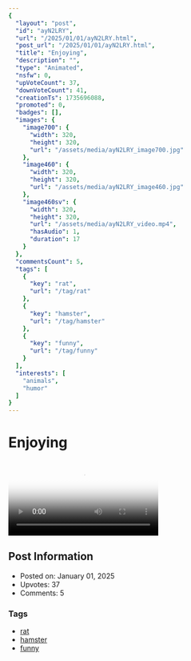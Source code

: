 ```yaml
---
{
  "layout": "post",
  "id": "ayN2LRY",
  "url": "/2025/01/01/ayN2LRY.html",
  "post_url": "/2025/01/01/ayN2LRY.html",
  "title": "Enjoying",
  "description": "",
  "type": "Animated",
  "nsfw": 0,
  "upVoteCount": 37,
  "downVoteCount": 41,
  "creationTs": 1735696088,
  "promoted": 0,
  "badges": [],
  "images": {
    "image700": {
      "width": 320,
      "height": 320,
      "url": "/assets/media/ayN2LRY_image700.jpg"
    },
    "image460": {
      "width": 320,
      "height": 320,
      "url": "/assets/media/ayN2LRY_image460.jpg"
    },
    "image460sv": {
      "width": 320,
      "height": 320,
      "url": "/assets/media/ayN2LRY_video.mp4",
      "hasAudio": 1,
      "duration": 17
    }
  },
  "commentsCount": 5,
  "tags": [
    {
      "key": "rat",
      "url": "/tag/rat"
    },
    {
      "key": "hamster",
      "url": "/tag/hamster"
    },
    {
      "key": "funny",
      "url": "/tag/funny"
    }
  ],
  "interests": [
    "animals",
    "humor"
  ]
}
---
```


# Enjoying

<video controls playsinline loop poster="/assets/media/ayN2LRY_image460.jpg">
  <source src="/assets/media/ayN2LRY_video.mp4" type="video/mp4">
  Your browser does not support the video tag.
</video>

## Post Information

- Posted on: January 01, 2025
- Upvotes: 37
- Comments: 5

### Tags

- [rat](/tag/rat)
- [hamster](/tag/hamster)
- [funny](/tag/funny)
